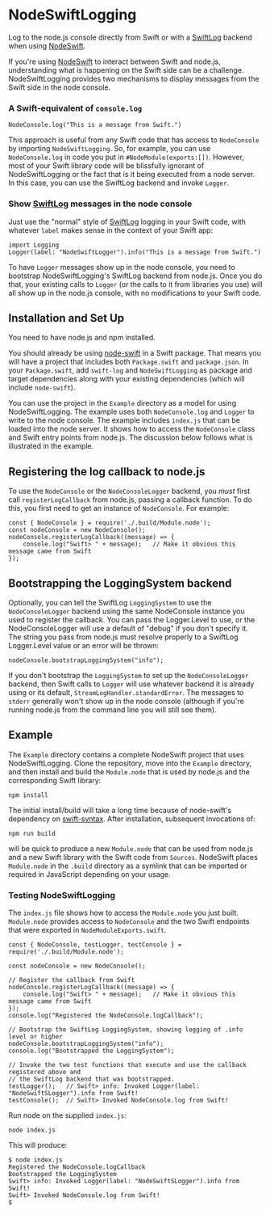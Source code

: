 # NodeSwiftLogging

Log to the node.js console directly from Swift or with a [SwiftLog](https://github.com/apple/swift-log) backend when using [NodeSwift](https://github.com/kabiroberai/node-swift).

If you're using [NodeSwift](https://github.com/kabiroberai/node-swift) to interact between Swift and node.js, understanding what is happening on the Swift side can be a challenge. NodeSwiftLogging provides two mechanisms to display messages from the Swift side in the node console.

### A Swift-equivalent of `console.log`

```
NodeConsole.log("This is a message from Swift.")
```

This approach is useful from any Swift code that has access to `NodeConsole` by importing `NodeSwiftLogging`. So, for example, you can use `NodeConsole.log` in code you put in `#NodeModule(exports:[])`. However, most of your Swift library code will be blissfully ignorant of NodeSwiftLogging or the fact that is it being executed from a node server. In this case, you can use the SwiftLog backend and invoke `Logger`. 

### Show [SwiftLog](https://github.com/apple/swift-log) messages in the node console

Just use the "normal" style of [SwiftLog](https://github.com/apple/swift-log) logging in your Swift code, with whatever `label` makes sense in the context of your Swift app:

```
import Logging
Logger(label: "NodeSwiftLogger").info("This is a message from Swift.")
```

To have `Logger` messages show up in the node console, you need to bootstrap NodeSwiftLogging's SwiftLog backend from node.js. Once you do that, your existing calls to `Logger` (or the calls to it from libraries you use) will all show up in the node.js console, with no modifications to your Swift code.

## Installation and Set Up

You need to have node.js and npm installed.

You should already be using [node-swift](https://github.com/kabiroberai/node-swift) in a Swift package. That means you will have a project that includes both `Package.swift` and `package.json`. In your `Package.swift`, add `swift-log` and `NodeSwiftLogging` as package and target dependencies along with your existing dependencies (which will include `node-swift`). 

You can use the project in the `Example` directory as a model for using NodeSwiftLogging. The example uses both `NodeConsole.log` and `Logger` to write to the node console. The example includes `index.js` that can be loaded into the node server. It shows how to access the `NodeConsole` class and Swift entry points from node.js. The discussion below follows what is illustrated in the example.

## Registering the log callback to node.js

To use the `NodeConsole` or the `NodeConsoleLogger` backend, you *must* first call `registerLogCallback` from node.js, passing a callback function. To do this, you first need to get an instance of `NodeConsole`. For example:

```
const { NodeConsole } = require('./.build/Module.node');
const nodeConsole = new NodeConsole();
nodeConsole.registerLogCallback((message) => {
    console.log("Swift> " + message);   // Make it obvious this message came from Swift
});
```

## Bootstrapping the LoggingSystem backend

Optionally, you can tell the SwiftLog `LoggingSystem` to use the `NodeConsoleLogger` backend using the same NodeConsole instance you used to register the callback. You can pass the Logger.Level to use, or the NodeConsoleLogger will use a default of "debug" if you don't specify it. The string you pass from node.js must resolve properly to a SwiftLog Logger.Level value or an error will be thrown:

```
nodeConsole.bootstrapLoggingSystem("info");
```

If you don't bootstrap the `LoggingSystem` to set up the `NodeConsoleLogger` backend, then Swift calls to `Logger` will use whatever backend it is already using or its default, `StreamLogHandler.standardError`. The messages to `stderr` generally won't show up in the node console (although if you're running node.js from the command line you will still see them).

## Example

The `Example` directory contains a complete NodeSwift project that uses NodeSwiftLogging. Clone the repository, move into the `Example` directory, and then install and build the `Module.node` that is used by node.js and the corresponding Swift library:

```
npm install
```

The initial install/build will take a long time because of node-swift's dependency on [swift-syntax](https://github.com/swiftlang/swift-syntax). After installation, subsequent invocations of:

```
npm run build
```

will be quick to produce a new `Module.node` that can be used from node.js and a new Swift library with the Swift code from `Sources`. NodeSwift places `Module.node` in the `.build` directory as a symlink that can be imported or required in JavaScript depending on your usage.

### Testing NodeSwiftLogging

The `index.js` file shows how to access the `Module.node` you just built. `Module.node` provides access to `NodeConsole` and the two Swift endpoints that were exported in `NodeModuleExports.swift`.

```
const { NodeConsole, testLogger, testConsole } = require('./.build/Module.node');

const nodeConsole = new NodeConsole();

// Register the callback from Swift
nodeConsole.registerLogCallback((message) => {
    console.log("Swift> " + message);   // Make it obvious this message came from Swift
});
console.log("Registered the NodeConsole.logCallback");

// Bootstrap the SwiftLog LoggingSystem, showing logging of .info level or higher
nodeConsole.bootstrapLoggingSystem("info");
console.log("Bootstrapped the LoggingSystem");

// Invoke the two test functions that execute and use the callback registered above and
// the SwiftLog backend that was bootstrapped.
testLogger();   // Swift> info: Invoked Logger(label: "NodeSwiftSLogger").info from Swift!
testConsole();  // Swift> Invoked NodeConsole.log from Swift!
```

Run node on the supplied `index.js`:

```
node index.js
```

This will produce:

```
$ node index.js
Registered the NodeConsole.logCallback
Bootstrapped the LoggingSystem
Swift> info: Invoked Logger(label: "NodeSwiftSLogger").info from Swift!
Swift> Invoked NodeConsole.log from Swift!
$
```
